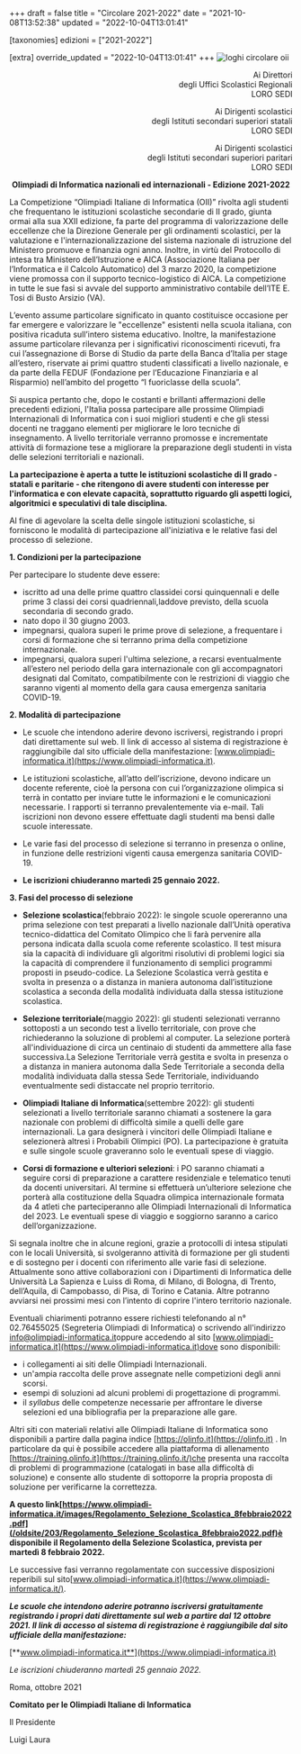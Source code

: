 +++
draft = false
title = "Circolare 2021-2022"
date = "2021-10-08T13:52:38"
updated = "2022-10-04T13:01:41"

[taxonomies]
edizioni = ["2021-2022"]

[extra]
override_updated = "2022-10-04T13:01:41"
+++
![loghi circolare oii](/images/uploads/loghi_circolare_oii.png)

<div style="text-align: center;">

</div>

<div style="text-align: right;">

Ai Direttori<br/> degli Uffici Scolastici Regionali<br/> LORO SEDI

</div>

<div style="text-align: right;">

Ai Dirigenti scolastici<br/> degli Istituti secondari superiori statali<br/> LORO SEDI

</div>

<div style="text-align: right;">

Ai Dirigenti scolastici<br/> degli Istituti secondari superiori paritari<br/> LORO SEDI

</div>

<div style="text-align: center;">

</div>

<div style="text-align: center;">

</div>

<div style="text-align: center;">

</div>

<div style="text-align: center;">

**Olimpiadi di Informatica nazionali ed internazionali - Edizione 2021-2022**

</div>

<div style="text-align: center;">

</div>

La Competizione “Olimpiadi Italiane di Informatica (OII)” rivolta agli studenti che frequentano le istituzioni scolastiche secondarie di II grado, giunta ormai alla sua XXII edizione, fa parte del programma di valorizzazione delle eccellenze che la Direzione Generale per gli ordinamenti scolastici, per la valutazione e l'internazionalizzazione del sistema nazionale di istruzione del Ministero promuove e finanzia ogni anno. Inoltre, in virtù del Protocollo di intesa tra Ministero dell’Istruzione e AICA (Associazione Italiana per l’Informatica e il Calcolo Automatico) del 3 marzo 2020, la competizione viene promossa con il supporto tecnico-logistico di AICA. La competizione in tutte le sue fasi si avvale del supporto amministrativo contabile dell’ITE E. Tosi di Busto Arsizio (VA).

L’evento assume particolare significato in quanto costituisce occasione per far emergere e valorizzare le "eccellenze" esistenti nella scuola italiana, con positiva ricaduta sull’intero sistema educativo. Inoltre, la manifestazione assume particolare rilevanza per i significativi riconoscimenti ricevuti, fra cui l’assegnazione di Borse di Studio da parte della Banca d’Italia per stage all’estero, riservate ai primi quattro studenti classificati a livello nazionale, e da parte della FEDUF (Fondazione per l’Educazione Finanziaria e al Risparmio) nell’ambito del progetto “I fuoriclasse della scuola”.

Si auspica pertanto che, dopo le costanti e brillanti affermazioni delle precedenti edizioni, l'Italia possa partecipare alle prossime Olimpiadi Internazionali di Informatica con i suoi migliori studenti e che gli stessi docenti ne traggano elementi per migliorare le loro tecniche di insegnamento. A livello territoriale verranno promosse e incrementate attività di formazione tese a migliorare la preparazione degli studenti in vista delle selezioni territoriali e nazionali.

**La partecipazione è aperta a tutte le istituzioni scolastiche di II grado - statali e paritarie - che ritengono di avere studenti con interesse per l'informatica e con elevate capacità, soprattutto riguardo gli aspetti logici, algoritmici e speculativi di tale disciplina.**

Al fine di agevolare la scelta delle singole istituzioni scolastiche, si forniscono le modalità di partecipazione all'iniziativa e le relative fasi del processo di selezione.

**1. Condizioni per la partecipazione**

Per partecipare lo studente deve essere:

- iscritto ad una delle prime quattro classidei corsi quinquennali e delle prime 3 classi dei corsi quadriennali,laddove previsto, della scuola secondaria di secondo grado.
- nato dopo il 30 giugno 2003.
- impegnarsi, qualora superi le prime prove di selezione, a frequentare i corsi di formazione che si terranno prima della competizione internazionale.
- impegnarsi, qualora superi l'ultima selezione, a recarsi eventualmente all’estero nel periodo della gara internazionale con gli accompagnatori designati dal Comitato, compatibilmente con le restrizioni di viaggio che saranno vigenti al momento della gara causa emergenza sanitaria COVID-19.

**2. Modalità di partecipazione**

- Le scuole che intendono aderire devono iscriversi, registrando i propri dati direttamente sul web. Il link di accesso al sistema di registrazione è raggiungibile dal sito ufficiale della manifestazione: [www.olimpiadi-informatica.it](https://www.olimpiadi-informatica.it).
- Le istituzioni scolastiche, all’atto dell’iscrizione, devono indicare un docente referente, cioè la persona con cui l’organizzazione olimpica si terrà in contatto per inviare tutte le informazioni e le comunicazioni necessarie. I rapporti si terranno prevalentemente via e-mail. Tali iscrizioni non devono essere effettuate dagli studenti ma bensì dalle scuole interessate.
- Le varie fasi del processo di selezione si terranno in presenza o online, in funzione delle restrizioni vigenti causa emergenza sanitaria COVID-19.

- **Le iscrizioni chiuderanno martedì 25 gennaio 2022.**

**3. Fasi del processo di selezione**

- **Selezione scolastica**(febbraio 2022): le singole scuole opereranno una prima selezione con test preparati a livello nazionale dall’Unità operativa tecnico-didattica del Comitato Olimpico che li farà pervenire alla persona indicata dalla scuola come referente scolastico. Il test misura sia la capacità di individuare gli algoritmi risolutivi di problemi logici sia la capacità di comprendere il funzionamento di semplici programmi proposti in pseudo-codice. La Selezione Scolastica verrà gestita e svolta in presenza o a distanza in maniera autonoma dall’istituzione scolastica a seconda della modalità individuata dalla stessa istituzione scolastica.

- **Selezione territoriale**(maggio 2022): gli studenti selezionati verranno sottoposti a un secondo test a livello territoriale, con prove che richiederanno la soluzione di problemi al computer. La selezione porterà all'individuazione di circa un centinaio di studenti da ammettere alla fase successiva.La Selezione Territoriale verrà gestita e svolta in presenza o a distanza in maniera autonoma dalla Sede Territoriale a seconda della modalità individuata dalla stessa Sede Territoriale, individuando eventualmente sedi distaccate nel proprio territorio.

- **Olimpiadi Italiane di Informatica**(settembre 2022): gli studenti selezionati a livello territoriale saranno chiamati a sostenere la gara nazionale con problemi di difficoltà simile a quelli delle gare internazionali. La gara designerà i vincitori delle Olimpiadi Italiane e selezionerà altresì i Probabili Olimpici (PO). La partecipazione è gratuita e sulle singole scuole graveranno solo le eventuali spese di viaggio.

- **Corsi di formazione e ulteriori selezioni**: i PO saranno chiamati a seguire corsi di preparazione a carattere residenziale e telematico tenuti da docenti universitari. Al termine si effettuerà un’ulteriore selezione che porterà alla costituzione della Squadra olimpica internazionale formata da 4 atleti che parteciperanno alle Olimpiadi Internazionali di Informatica del 2023. Le eventuali spese di viaggio e soggiorno saranno a carico dell’organizzazione.

Si segnala inoltre che in alcune regioni, grazie a protocolli di intesa stipulati con le locali Università, si svolgeranno attività di formazione per gli studenti e di sostegno per i docenti con riferimento alle varie fasi di selezione. Attualmente sono attive collaborazioni con i Dipartimenti di Informatica delle Università La Sapienza e Luiss di Roma, di Milano, di Bologna, di Trento, dell’Aquila, di Campobasso, di Pisa, di Torino e Catania. Altre potranno avviarsi nei prossimi mesi con l’intento di coprire l'intero territorio nazionale.

Eventuali chiarimenti potranno essere richiesti telefonando al n° 02.76455025 (Segreteria Olimpiadi di Informatica) o scrivendo all'indirizzo [info@olimpiadi-informatica.it](mailto:info@olimpiadi-informatica.it)oppure accedendo al sito [www.olimpiadi-informatica.it](https://www.olimpiadi-informatica.it)dove sono disponibili:

- i collegamenti ai siti delle Olimpiadi Internazionali.
- un'ampia raccolta delle prove assegnate nelle competizioni degli anni scorsi.
- esempi di soluzioni ad alcuni problemi di progettazione di programmi.
- il _syllabus_ delle competenze necessarie per affrontare le diverse selezioni ed una bibliografia per la preparazione alle gare.

Altri siti con materiali relativi alle Olimpiadi Italiane di Informatica sono disponibili a partire dalla pagina indice [https://olinfo.it](https://olinfo.it) . In particolare da qui è possibile accedere alla piattaforma di allenamento [https://training.olinfo.it](https://training.olinfo.it/)che presenta una raccolta di problemi di programmazione (catalogati in base alla difficoltà di soluzione) e consente allo studente di sottoporre la propria proposta di soluzione per verificarne la correttezza.

**A questo link[https://www.olimpiadi-informatica.it/images/Regolamento_Selezione_Scolastica_8febbraio2022.pdf](/oldsite/203/Regolamento_Selezione_Scolastica_8febbraio2022.pdf)è disponibile il Regolamento della Selezione Scolastica, prevista per martedì 8 febbraio 2022.**

Le successive fasi verranno regolamentate con successive disposizioni reperibili sul sito[www.olimpiadi-informatica.it](https://www.olimpiadi-informatica.it/).

**_Le scuole che intendono aderire potranno iscriversi gratuitamente registrando i propri dati direttamente sul web a partire dal 12 ottobre 2021. Il link di accesso al sistema di registrazione è raggiungibile dal sito ufficiale della manifestazione:_**

[**www.olimpiadi-informatica.it**](https://www.olimpiadi-informatica.it)

_Le iscrizioni chiuderanno martedì 25 gennaio 2022._

Roma, ottobre 2021

**Comitato per le Olimpiadi Italiane di Informatica**

Il Presidente

Luigi Laura
